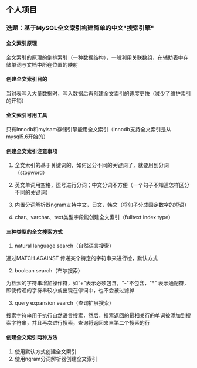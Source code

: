 ## 个人项目



### 选题：基于MySQL全文索引构建简单的中文"搜索引擎"

#### 全文索引原理

全文索引的原理的倒排索引（一种数据结构），一般利用关联数组，在辅助表中存储单词与文档中所在位置的映射

#### 创建全文索引目的

当对表写入大量数据时，写入数据后再创建全文索引的速度更快（减少了维护索引的开销）

#### 全文索引可用工具

只有Innodb和myisam存储引擎能用全文索引（innodb支持全文索引是从mysql5.6开始的）

#### 创建全文索引注意事项

1. 全文索引的基于关键词的，如何区分不同的关键词了，就要用到分词（stopword）

2. 英文单词用空格，逗号进行分词；中文分词不方便（一个句子不知道怎样区分不同的关键词）

3. 内置分词解析器ngram支持中文，日文，韩文（将句子分成固定数字的短语）
4. char、varchar、text类型字段能创建全文索引（fulltext index type）

#### 三种类型的全文搜索方式

1. natural language search（自然语言搜索）

通过MATCH AGAINST 传递某个特定的字符串来进行检，默认方式

2. boolean search（布尔搜索）

为检索的字符串增加操作符，如“+”表示必须包含，"-"不包含，"*" 表示通配符，即使传递的字符串较小或出现在停词中，也不会被过滤掉

3. query expansion search（查询扩展搜索）

搜索字符串用于执行自然语言搜索，然后，搜索返回的最相关行的单词被添加到搜索字符串，并且再次进行搜索，查询将返回来自第二个搜索的行

#### 创建全文索引两种方法

1. 使用默认方式创建全文索引
2. 使用ngram分词解析器创建全文索引